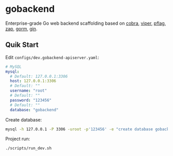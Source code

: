 # gobackend

Enterprise-grade Go web backend scaffolding based on
[cobra][1], [viper][2], [pflag][3], [zap][4], [gorm][5], [gin][6].

[1]: https://github.com/spf13/cobra
[2]: https://github.com/spf13/viper
[3]: https://github.com/spf13/pflag
[4]: https://github.com/uber-go/zap
[5]: https://github.com/go-gorm/gorm
[6]: https://github.com/gin-gonic/gin

## Quik Start

Edit `configs/dev.gobackend-apiserver.yaml`:

```yaml
# MySQL
mysql:
  # Default: 127.0.0.1:3306
  host: 127.0.0.1:3306
  # Default: ""
  username: "root"
  # Default: ""
  password: "123456"
  # Default: ""
  database: "gobackend"
```

Create database:

```sh
mysql -h 127.0.0.1 -P 3306 -uroot -p'123456' -e "create database gobackend;"
```

Project run:

```sh
./scripts/run_dev.sh
```
